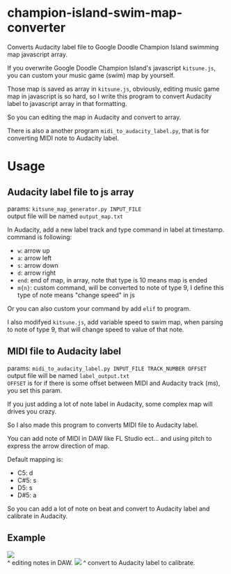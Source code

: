 # champion-island-swim-map-converter
Converts Audacity label file to Google Doodle Champion Island swimming map javascript array.
  
If you overwrite Google Doodle Champion Island's javascript `kitsune.js`, you can custom your music game (swim) map by yourself.  
  
Those map is saved as array in `kitsune.js`, obviously, editing music game map in javascript is so hard, so I write this program to convert Audacity label to javascript array in that formatting.  
  
So you can editing the map in Audacity and convert to array.  
  
There is also a another program `midi_to_audacity_label.py`, that is for converting MIDI note to Audacity label.

# Usage
## Audacity label file to js array
params: `kitsune_map_generator.py INPUT_FILE`  
output file will be named `output_map.txt`  
  
In Audacity, add a new label track and type command in label at timestamp.  
command is following:
* `w`: arrow up
* `a`: arrow left
* `s`: arrow down
* `d`: arrow right
* `end`: end of map, in array, note that type is 10 means map is ended
* `m{n}`: custom command, will be converted to note of type 9, I define this type of note means "change speed" in js
  
Or you can also custom your command by add `elif` to program.  

I also modifyed `kitsune.js`, add variable speed to swim map, when parsing to note of type 9, that will change speed to value of that note.  

## MIDI file to Audacity label
params: `midi_to_audacity_label.py INPUT_FILE TRACK_NUMBER OFFSET`  
output file will be named `label_output.txt`  
`OFFSET` is for if there is some offset between MIDI and Audacity track (ms), you set this param. 
  
If you just adding a lot of note label in Audacity, some complex map will drives you crazy.  
  
So I also made this program to converts MIDI file to Audacity label.  
  
You can add note of MIDI in DAW like FL Studio ect... and using pitch to express the arrow direction of map.  
  
Default mapping is:
* C5: d
* C#5: s
* D5: s
* D#5: a
  
So you can add a lot of note on beat and convert to Audacity label and calibrate in Audacity.

## Example
![](https://upload.cc/i1/2021/07/31/UCor4t.png)  
^ editing notes in DAW.
![](https://upload.cc/i1/2021/08/02/7BUwDF.png)
^ convert to Audacity label to calibrate.
